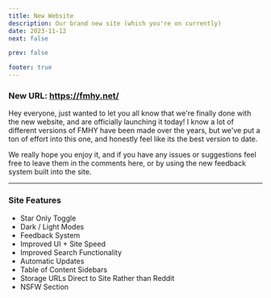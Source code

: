 ```yaml
---
title: New Website
description: Our brand new site (which you're on currently)
date: 2023-11-12
next: false

prev: false

footer: true
---
```


<Post authors="taskylizard" />

### New URL: https://fmhy.net/

Hey everyone, just wanted to let you all know that we're finally done with the
new website, and are officially launching it today! I know a lot of different
versions of FMHY have been made over the years, but we've put a ton of effort
into this one, and honestly feel like its the best version to date.

We really hope you enjoy it, and if you have any issues or suggestions feel free
to leave them in the comments here, or by using the new feedback system built
into the site.

---

### Site Features

- Star Only Toggle
- Dark / Light Modes
- Feedback System
- Improved UI + Site Speed
- Improved Search Functionality
- Automatic Updates
- Table of Content Sidebars
- Storage URLs Direct to Site Rather than Reddit
- NSFW Section
